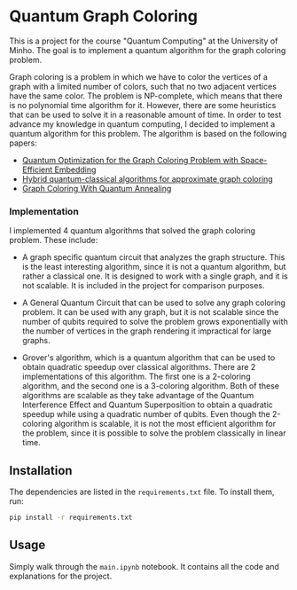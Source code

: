 # Quantum Graph Coloring

This is a project for the course "Quantum Computing" at the University of Minho. The goal is to implement a quantum algorithm for the graph coloring problem.

Graph coloring is a problem in which we have to color the vertices of a graph with a limited number of colors, such that no two adjacent vertices have the same color. The problem is NP-complete, which means that there is no polynomial time algorithm for it. However, there are some heuristics that can be used to solve it in a reasonable amount of time. In order to test advance my knowledge in quantum computing, I decided to implement a quantum algorithm for this problem. The algorithm is based on the following papers:

- [Quantum Optimization for the Graph Coloring Problem with Space-Efficient Embedding](https://arxiv.org/pdf/2009.07314.pdf)
- [Hybrid quantum-classical algorithms for approximate graph coloring](https://quantum-journal.org/papers/q-2022-03-30-678/pdf/)
- [Graph Coloring With Quantum Annealing](https://arxiv.org/pdf/2012.04470.pdf)

### Implementation

I implemented 4 quantum algorithms that solved the graph coloring problem. These include:

- A graph specific quantum circuit that analyzes the graph structure. This is the least interesting algorithm, since it is not a quantum algorithm, but rather a classical one. It is designed to work with a single graph, and it is not scalable. It is included in the project for comparison purposes.

- A General Quantum Circuit that can be used to solve any graph coloring problem. It can be used with any graph, but it is not scalable since the number of qubits required to solve the problem grows exponentially with the number of vertices in the graph rendering it impractical for large graphs.

- Grover's algorithm, which is a quantum algorithm that can be used to obtain quadratic speedup over classical algorithms. There are 2 implementations of this algorithm. The first one is a 2-coloring algorithm, and the second one is a 3-coloring algorithm. Both of these algorithms are scalable as they take advantage of the Quantum Interference Effect and Quantum Superposition to obtain a quadratic speedup while using a quadratic number of qubits. Even though the 2-coloring algorithm is scalable, it is not the most efficient algorithm for the problem, since it is possible to solve the problem classically in linear time.

## Installation

The dependencies are listed in the `requirements.txt` file. To install them, run:

```bash
pip install -r requirements.txt
```

## Usage

Simply walk through the `main.ipynb` notebook. It contains all the code and explanations for the project.